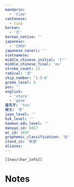 ```yaml
---
mandarin:
  - 'tiào'
cantonese:
  - tiu3
korean:
  - '조'
korean_native: ''
japanese:
  - 'CHOU'
japanese_nanori: ''
vietnamese:
middle_chinese_initial: 'tʰ'
middle_chinese_final: 'eu'
stroke_count: 11
radical: '目'
skip_number: '1-5-6'
grade_level: 6
pos: ''
english:
  - 'stare'
  - 'gaze'
羅馬字: 'tou'
韓文: '톳'
joyo_level: ''
hsk_level: ''
hanmun_edu_level: ''
danayo_id: 6017
mc_id: 4897
graphemic_classification: '兆'
stand_in: '眺望'
aliases:
---
```

```meta-bind-embed
[[nav/char_info]]
```

# Notes
